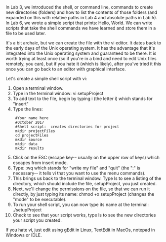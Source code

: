 In Lab 3, we introduced the shell, or command line, commands to create new directories (folders) and how to list the contents of those folders (and expanded on this with relative paths in Lab 4 and absolute paths in Lab 5). In Lab 6, we wrote a simple script that prints: Hello, World. We can write scripts that take the shell commands we have learned and store them in a file to be used later.

It's a bit archaic, but we can create the file with the vi editor. It dates back to the early days of the Unix operating system. It has the advantage that it's integrated into the Unix operating system and guaranteed to be there. It is worth trying at least once (so if you're in a bind and need to edit Unix files remotely, you can), but if you hate it (which is likely), after you've tried it this once you can go back to an editor with graphical interface.

Let's create a simple shell script with vi:

1. Open a terminal window.
2. Type in the terminal window: vi setupProject
3. To add text to the file, begin by typing i (the letter i) which stands for "insert"
4. Type the lines:
   ```
    #Your name here
    #October 2017
    #Shell script:  creates directories for project
    mkdir projectFiles
    cd projectFiles
    mkdir source
    mkdir data
    mkdir results
    ```
5. Click on the ESC (escape key-- usually on the upper row of keys) which escapes from insert mode.
6. Type: :wq which stands for "write my file" and "quit" (the ":" is necessary-- it tells vi that you want to use the menu commands).
7. This brings us back to the terminal window. Type ls to see a listing of the directory, which should include the file, setupProject, you just created.
8. Next, we'll change the permissions on the file, so that we can run it directly, by just typing its name:
chmod +x setupProject
(changes the "mode" to be executable).
9. To run your shell script, you can now type its name at the terminal:
./setupProject
10. Check to see that your script works, type ls to see the new directories your script you created.

If you hate vi, just edit using gEdit in Linux, TextEdit in MacOs, notepad in Windows or IDLE.